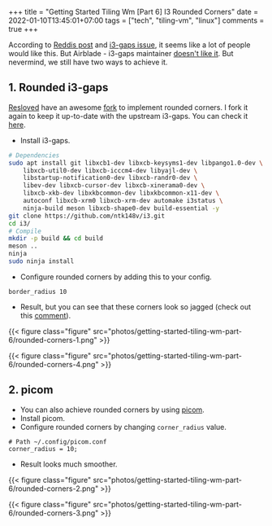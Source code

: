 +++
title = "Getting Started Tiling Wm [Part 6] I3 Rounded Corners"
date = 2022-01-10T13:45:01+07:00
tags = ["tech", "tiling-vm", "linux"]
comments = true
+++

According to [Reddis post](https://www.reddit.com/r/unixporn/comments/7h0rm0/what_would_you_want_in_a_wm/) and [i3-gaps issue](https://github.com/Airblader/i3/issues/167), it seems like a lot of people would like this. But Airblade - i3-gaps maintainer [doesn't like it](https://github.com/Airblader/i3/issues/167#issuecomment-328562433). But nevermind, we still have two ways to achieve it.

## 1. Rounded i3-gaps

[Resloved](https://github.com/resloved) have an awesome [fork](https://github.com/resloved/i3) to implement rounded corners. I fork it again to keep it up-to-date with the upstream i3-gaps. You can check it [here](https://github.com/ntk148v/i3).

- Install i3-gaps.

```bash
# Dependencies
sudo apt install git libxcb1-dev libxcb-keysyms1-dev libpango1.0-dev \
    libxcb-util0-dev libxcb-icccm4-dev libyajl-dev \
    libstartup-notification0-dev libxcb-randr0-dev \
    libev-dev libxcb-cursor-dev libxcb-xinerama0-dev \
    libxcb-xkb-dev libxkbcommon-dev libxkbcommon-x11-dev \
    autoconf libxcb-xrm0 libxcb-xrm-dev automake i3status \
    ninja-build meson libxcb-shape0-dev build-essential -y
git clone https://github.com/ntk148v/i3.git
cd i3/
# Compile
mkdir -p build && cd build
meson ..
ninja
sudo ninja install
```

- Configure rounded corners by adding this to your config.

```
border_radius 10
```

- Result, but you can see that these corners look so jagged (check out this [comment](https://github.com/Airblader/i3/issues/167#issuecomment-485263770)).

{{< figure class="figure" src="photos/getting-started-tiling-wm-part-6/rounded-corners-1.png" >}}

{{< figure class="figure" src="photos/getting-started-tiling-wm-part-6/rounded-corners-4.png" >}}

## 2. picom

- You can also achieve rounded corners by using [picom](https://github.com/yshui/picom).
- Install picom.
- Configure rounded corners by changing `corner_radius` value.

```
# Path ~/.config/picom.conf
corner_radius = 10;
```

- Result looks much smoother.

{{< figure class="figure" src="photos/getting-started-tiling-wm-part-6/rounded-corners-2.png" >}}

{{< figure class="figure" src="photos/getting-started-tiling-wm-part-6/rounded-corners-3.png" >}}
